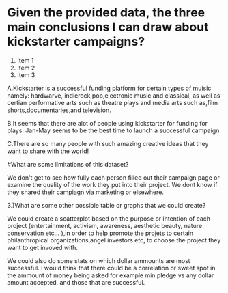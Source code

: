 

# Given the provided data, the three main conclusions I can draw about kickstarter campaigns? 
1. Item 1
1. Item 2
1. Item 3

A.Kickstarter is a successful funding platform for certain types of muisic namely: hardwarve, indierock,pop,electronic music and classical, as well as certian performative arts such as theatre plays and media arts such as,film shorts,documentaries,and television.

B.It seems that there are alot of people using kickstarter for funding for plays.
Jan-May seems to be the best time to launch a successful campaign. 

C.There are so many people with such amazing creative ideas that they want to share with the world!



#What are some limitations of this dataset? 

We don't get to see how fully each person filled out their campaign page or examine the quality of the work they put into their project. We dont know if they shared their campiagn via marketing or elsewhere.


3.)What are some other possible table or graphs that we could create? 

We could create a scatterplot based on the purpose or intention of each project  (entertainment, activism, awareness, aesthetic beauty, nature conservation etc... ),in order to help promote the projets to certain philanthropical organizations,angel investors etc, to choose the project they want to get invoved with.

We could also do some stats on which dollar ammounts are most successful. I would think that there could be a correlation or sweet spot in the ammount of money being asked for example min pledge vs any dollar amount accepted, and those that are successful.  


